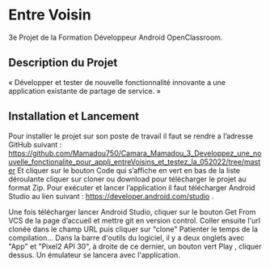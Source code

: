 # Entre Voisin

3e Projet de la Formation Développeur Android OpenClassroom.

## Description du Projet

« Développer et tester de nouvelle fonctionnalité innovante a une application existante de partage de service. »

## Installation et Lancement

Pour installer le projet sur son poste de travail il faut se rendre a l’adresse GitHub suivant : https://github.com/Mamadou750/Camara_Mamadou_3_Developpez_une_nouvelle_fonctionalite_pour_appli_entreVoisins_et_testez_la_052022/tree/master
Et cliquer sur le bouton Code qui s’affiche en vert en bas de la liste déroulante cliquer sur cloner ou download pour télécharger le projet au format Zip. Pour exécuter et lancer l’application il faut télécharger Android Studio au lien suivant : https://developer.android.com/studio .  

Une fois télécharger lancer Android Studio, cliquer sur le bouton Get From VCS de la page d’accueil et mettre git en version control. Coller ensuite l'url clonée dans le champ URL puis cliquer sur "clone" Patienter le temps de la compilation... Dans la barre d'outils du logiciel, il y a deux onglets avec "App" et "Pixel2 API 30", à droite de ce dernier, un bouton vert Play , cliquer dessus. Un émulateur se lancera avec l'application.
